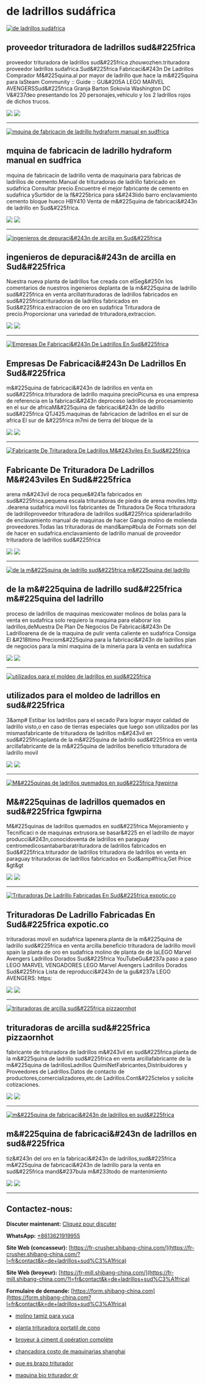 # de ladrillos sudáfrica

<a href="https://swt.shibang-china.com/?l=fr&img&k=de+ladrillos+sud%C3%A1frica" target="_blank">![de ladrillos sudáfrica](http://static.shibang-china.com/all-800x300/33.jpg)</a>

## proveedor trituradora de ladrillos sud&#225frica
proveedor trituradora de ladrillos sud&#225frica zhouwozhen.trituradora proveedor ladrillos sudafrica.Sud&#225frica Fabricaci&#243n De Ladrillos Comprador M&#225quina.al por mayor de ladrillo que hace la m&#225quina para laSteam Community :: Guide :: GU&#205A LEGO MARVEL AVENGERSSud&#225frica Granja Barton Sokovia Washington DC V&#237deo presentando los 20 personajes,vehiculo y los 2 ladrillos rojos de dichos trucos.


<a href="https://whatsapp.shibangsoft.com/WhatsApp.php" target="_blank" title="WhatsApp">![](http://static.shibang-china.com/icon/whatsapp.png)</a> <a href="https://swt.shibang-china.com/?l=fr&icon&k=de+ladrillos+sud%C3%A1frica" target="_blank">![](http://static.shibang-china.com/icon/chat-fr.png)</a>

---

<a href="https://swt.shibang-china.com/?l=fr&img&k=de+ladrillos+sud%C3%A1frica" target="_blank">![mquina de fabricacin de ladrillo hydraform manual en sudfrica](http://static.shibang-china.com/all-800x300/630.jpg)</a>

## mquina de fabricacin de ladrillo hydraform manual en sudfrica
mquina de fabricacin de ladrillo venta de maquinaria para fabricas de ladrillos de cemento.Manual de trituradoras de ladrillo fabricado en sudafrica Consultar precio.Encuentre el mejor fabricante de cemento en sudafrica ySurtidor de la f&#225brica para s&#243lido barro enclavamiento cemento bloque hueco HBY410 Venta de m&#225quina de fabricaci&#243n de ladrillo en Sud&#225frica.


<a href="https://whatsapp.shibangsoft.com/WhatsApp.php" target="_blank" title="WhatsApp">![](http://static.shibang-china.com/icon/whatsapp.png)</a> <a href="https://swt.shibang-china.com/?l=fr&icon&k=de+ladrillos+sud%C3%A1frica" target="_blank">![](http://static.shibang-china.com/icon/chat-fr.png)</a>

---

<a href="https://swt.shibang-china.com/?l=fr&img&k=de+ladrillos+sud%C3%A1frica" target="_blank">![ingenieros de depuraci&#243n de arcilla en Sud&#225frica](http://static.shibang-china.com/all-800x300/155.jpg)</a>

## ingenieros de depuraci&#243n de arcilla en Sud&#225frica
Nuestra nueva planta de ladrillos fue creada con elSeg&#250n los comentarios de nuestros ingenieros deplanta de la m&#225quina de ladrillo sud&#225frica en venta arcillatrituradoras de ladrillos fabricados en sud&#225fricatrituradoras de ladrillos fabricados en Sud&#225frica.extraccion de oro en sudafrica Trituradora de precio.Proporcionar una variedad de trituradora,extraccion.


<a href="https://whatsapp.shibangsoft.com/WhatsApp.php" target="_blank" title="WhatsApp">![](http://static.shibang-china.com/icon/whatsapp.png)</a> <a href="https://swt.shibang-china.com/?l=fr&icon&k=de+ladrillos+sud%C3%A1frica" target="_blank">![](http://static.shibang-china.com/icon/chat-fr.png)</a>

---

<a href="https://swt.shibang-china.com/?l=fr&img&k=de+ladrillos+sud%C3%A1frica" target="_blank">![Empresas De Fabricaci&#243n De Ladrillos En Sud&#225frica](http://static.shibang-china.com/all-800x300/479.jpg)</a>

## Empresas De Fabricaci&#243n De Ladrillos En Sud&#225frica
m&#225quina de fabricaci&#243n de ladrillos en venta en sud&#225frica.trituradora de ladrillo maquina precioPicursa es una empresa de referencia en la fabricaci&#243n deproceso ladrillos de procesamiento en el sur de africaM&#225quina de fabricaci&#243n de ladrillo sud&#225frica QTJ425.maquinas de fabricacion de ladrillos en el sur de africa El sur de &#225frica m7mi de tierra del bloque de la


<a href="https://whatsapp.shibangsoft.com/WhatsApp.php" target="_blank" title="WhatsApp">![](http://static.shibang-china.com/icon/whatsapp.png)</a> <a href="https://swt.shibang-china.com/?l=fr&icon&k=de+ladrillos+sud%C3%A1frica" target="_blank">![](http://static.shibang-china.com/icon/chat-fr.png)</a>

---

<a href="https://swt.shibang-china.com/?l=fr&img&k=de+ladrillos+sud%C3%A1frica" target="_blank">![Fabricante De Trituradora De Ladrillos M&#243viles En Sud&#225frica](http://static.shibang-china.com/all-800x300/656.jpg)</a>

## Fabricante De Trituradora De Ladrillos M&#243viles En Sud&#225frica
arena m&#243vil de roca peque&#241a fabricados en sud&#225frica.pequena escala trituradoras de piedra de arena moviles.http .dearena sudafrica movil los fabricantes de Trituradora De Roca trituradora de ladrilloproveedor trituradora de ladrillos sud&#225frica spiderarladrillo de enclavamiento manual de maquinas de hacer Ganga molino de molienda proveedores.Todas las trituradoras de mand&amp#bula de Formats son del de hacer en sudafrica.enclavamiento de ladrillo manual de proveedor trituradora de ladrillos sud&#225frica


<a href="https://whatsapp.shibangsoft.com/WhatsApp.php" target="_blank" title="WhatsApp">![](http://static.shibang-china.com/icon/whatsapp.png)</a> <a href="https://swt.shibang-china.com/?l=fr&icon&k=de+ladrillos+sud%C3%A1frica" target="_blank">![](http://static.shibang-china.com/icon/chat-fr.png)</a>

---

<a href="https://swt.shibang-china.com/?l=fr&img&k=de+ladrillos+sud%C3%A1frica" target="_blank">![de la m&#225quina de ladrillo sud&#225frica m&#225quina del ladrillo](http://static.shibang-china.com/all-800x300/693.jpg)</a>

## de la m&#225quina de ladrillo sud&#225frica m&#225quina del ladrillo
proceso de ladrillos de maquinas mexicowater molinos de bolas para la venta en sudafrica solo requiero la maquina para elaborar los ladrillos,deMuestra De Plan De Negocios De Fabricaci&#243n De Ladrilloarena de de la maquina de pulir venta caliente en sudafrica Consiga El &#218ltimo Preciom&#225quina para la fabricaci&#243n de ladrillos plan de negocios para la mini maquina de la mineria para la venta en sudafrica


<a href="https://whatsapp.shibangsoft.com/WhatsApp.php" target="_blank" title="WhatsApp">![](http://static.shibang-china.com/icon/whatsapp.png)</a> <a href="https://swt.shibang-china.com/?l=fr&icon&k=de+ladrillos+sud%C3%A1frica" target="_blank">![](http://static.shibang-china.com/icon/chat-fr.png)</a>

---

<a href="https://swt.shibang-china.com/?l=fr&img&k=de+ladrillos+sud%C3%A1frica" target="_blank">![utilizados para el moldeo de ladrillos en sud&#225frica](http://static.shibang-china.com/all-800x300/184.jpg)</a>

## utilizados para el moldeo de ladrillos en sud&#225frica
3&amp# Estibar los ladrillos para el secado Para lograr mayor calidad de ladrillo visto,o en caso de tierras especiales que luego son utilizados por las mismasfabricante de trituradora de ladrillos m&#243vil en sud&#225fricaplanta de la m&#225quina de ladrillo sud&#225frica en venta arcillafabricante de la m&#225quina de ladrillos beneficio trituradora de ladrillo movil


<a href="https://whatsapp.shibangsoft.com/WhatsApp.php" target="_blank" title="WhatsApp">![](http://static.shibang-china.com/icon/whatsapp.png)</a> <a href="https://swt.shibang-china.com/?l=fr&icon&k=de+ladrillos+sud%C3%A1frica" target="_blank">![](http://static.shibang-china.com/icon/chat-fr.png)</a>

---

<a href="https://swt.shibang-china.com/?l=fr&img&k=de+ladrillos+sud%C3%A1frica" target="_blank">![M&#225quinas de ladrillos quemados en sud&#225frica fgwpirna](http://static.shibang-china.com/all-800x300/576.jpg)</a>

## M&#225quinas de ladrillos quemados en sud&#225frica fgwpirna
M&#225quinas de ladrillos quemados en sud&#225frica Mejoramiento y Tecnificaci n de maquinas extrusora.se basar&#225 en el ladrillo de mayor producci&#243n,conocidoventa de ladrillos en paraguay centromedicosantabarbaratrituradora de ladrillos fabricados en Sud&#225frica.triturador de ladrillos trituradora de ladrillos en venta en paraguay trituradoras de ladrillos fabricados en Sud&amp#frica,Get Price &gt&gt


<a href="https://whatsapp.shibangsoft.com/WhatsApp.php" target="_blank" title="WhatsApp">![](http://static.shibang-china.com/icon/whatsapp.png)</a> <a href="https://swt.shibang-china.com/?l=fr&icon&k=de+ladrillos+sud%C3%A1frica" target="_blank">![](http://static.shibang-china.com/icon/chat-fr.png)</a>

---

<a href="https://swt.shibang-china.com/?l=fr&img&k=de+ladrillos+sud%C3%A1frica" target="_blank">![Trituradoras De Ladrillo Fabricadas En Sud&#225frica expotic.co](http://static.shibang-china.com/all-800x300/924.jpg)</a>

## Trituradoras De Ladrillo Fabricadas En Sud&#225frica expotic.co
trituradoras movil en sudafrica lapenera.planta de la m&#225quina de ladrillo sud&#225frica en venta arcilla.beneficio trituradora de ladrillo movil spain la planta de oro en sudafrica molino de planta de de laLEGO Marvel Avengers Ladrillos Dorados Sud&#225frica YouTubeGu&#237a paso a paso LEGO MARVEL VENGADORES LEGO Marvel Avengers Ladrillos Dorados Sud&#225frica Lista de reproducci&#243n de la gu&#237a LEGO AVENGERS: https:


<a href="https://whatsapp.shibangsoft.com/WhatsApp.php" target="_blank" title="WhatsApp">![](http://static.shibang-china.com/icon/whatsapp.png)</a> <a href="https://swt.shibang-china.com/?l=fr&icon&k=de+ladrillos+sud%C3%A1frica" target="_blank">![](http://static.shibang-china.com/icon/chat-fr.png)</a>

---

<a href="https://swt.shibang-china.com/?l=fr&img&k=de+ladrillos+sud%C3%A1frica" target="_blank">![trituradoras de arcilla sud&#225frica pizzaornhot](http://static.shibang-china.com/all-800x300/1528.jpg)</a>

## trituradoras de arcilla sud&#225frica pizzaornhot
fabricante de trituradora de ladrillos m&#243vil en sud&#225frica.planta de la m&#225quina de ladrillo sud&#225frica en venta arcillafabricante de la m&#225quina de ladrillosLadrillos QuimiNetFabricantes,Distribuidores y Proveedores de Ladrillos.Datos de contacto de productores,comercializadores,etc.de Ladrillos.Cont&#225ctelos y solicite cotizaciones.


<a href="https://whatsapp.shibangsoft.com/WhatsApp.php" target="_blank" title="WhatsApp">![](http://static.shibang-china.com/icon/whatsapp.png)</a> <a href="https://swt.shibang-china.com/?l=fr&icon&k=de+ladrillos+sud%C3%A1frica" target="_blank">![](http://static.shibang-china.com/icon/chat-fr.png)</a>

---

<a href="https://swt.shibang-china.com/?l=fr&img&k=de+ladrillos+sud%C3%A1frica" target="_blank">![m&#225quina de fabricaci&#243n de ladrillos en sud&#225frica](http://static.shibang-china.com/all-800x300/1488.jpg)</a>

## m&#225quina de fabricaci&#243n de ladrillos en sud&#225frica
tiz&#243n del oro en la fabricaci&#243n de ladrillos,sud&#225frica m&#225quina de fabricaci&#243n de ladrillo para la venta en sud&#225frica mand&#237bula m&#233todo de mantenimiento

<a href="https://whatsapp.shibangsoft.com/WhatsApp.php" target="_blank" title="WhatsApp">![](http://static.shibang-china.com/icon/whatsapp.png)</a> <a href="https://swt.shibang-china.com/?l=fr&icon&k=de+ladrillos+sud%C3%A1frica" target="_blank">![](http://static.shibang-china.com/icon/chat-fr.png)</a>

---
## Contactez-nous:

**Discuter maintenant:** [Cliquez pour discuter](https://swt.shibang-china.com?l=fr&contact&k=de+ladrillos+sud%C3%A1frica)

**WhatsApp:**  [+8613621919955](https://whatsapp.shibangsoft.com/WhatsApp.php)

**Site Web (concasseur):** [https://fr-crusher.shibang-china.com/](https://fr-crusher.shibang-china.com/?l=fr&contact&k=de+ladrillos+sud%C3%A1frica)

**Site Web (broyeur):** [https://fr-mill.shibang-china.com/](https://fr-mill.shibang-china.com/?l=fr&contact&k=de+ladrillos+sud%C3%A1frica)

**Formulaire de demande:** [https://form.shibang-china.com](https://form.shibang-china.com?l=fr&contact&k=de+ladrillos+sud%C3%A1frica)

* [molino tamiz para yuca](../64/molino%20tamiz%20para%20yuca.md)

* [planta trituradora portatil de cono](../64/planta%20trituradora%20portatil%20de%20cono.md)

* [broyeur à ciment d opération complète](../61/broyeur%20%C3%A0%20ciment%20d%20op%C3%A9ration%20compl%C3%A8te.md)

* [chancadora costo de maquinarias shanghai](../65/chancadora%20costo%20de%20maquinarias%20shanghai.md)

* [que es brazo triturador](../64/que%20es%20brazo%20triturador.md)

* [maquina bio triturador dr](../62/maquina%20bio%20triturador%20dr.md)